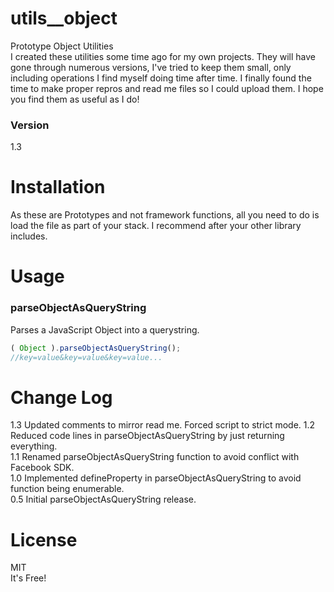 # utils__object 

Prototype Object Utilities  
I created these utilities some time ago for my own projects. They will have gone through numerous versions, I've tried to keep them small, only including operations I find myself doing time after time.
I finally found the time to make proper repros and read me files so I could upload them. I hope you find them as useful as I do!

### Version
1.3

# Installation
As these are Prototypes and not framework functions, all you need to do is load the file as part of your stack. I recommend after your other library includes.

# Usage

### parseObjectAsQueryString
Parses a JavaScript Object into a querystring.
```javascript
( Object ).parseObjectAsQueryString();
//key=value&key=value&key=value...
```

# Change Log
1.3 Updated comments to mirror read me. Forced script to strict mode.
1.2 Reduced code lines in parseObjectAsQueryString by just returning everything.  
1.1 Renamed parseObjectAsQueryString function to avoid conflict with Facebook SDK.  
1.0 Implemented defineProperty in parseObjectAsQueryString to avoid function being enumerable.  
0.5 Initial parseObjectAsQueryString release.  

# License
MIT  
It's Free!
